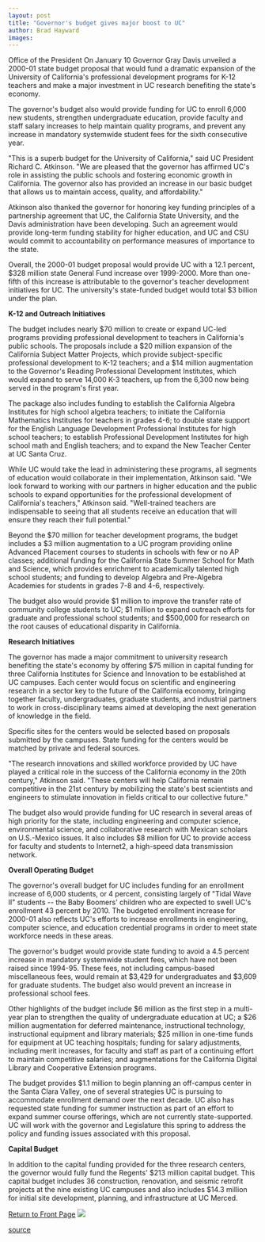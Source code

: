 ```yaml
---
layout: post
title: "Governor's budget gives major boost to UC"
author: Brad Hayward
images:
---
```


Office of the President On January 10 Governor Gray Davis unveiled a 2000-01 state budget proposal that would fund a dramatic expansion of the University of California's professional development programs for K-12 teachers and make a major investment in UC research benefiting the state's economy.

The governor's budget also would provide funding for UC to enroll 6,000 new students, strengthen undergraduate education, provide faculty and staff salary increases to help maintain quality programs, and prevent any increase in mandatory systemwide student fees for the sixth consecutive year.  
  
"This is a superb budget for the University of California," said UC President Richard C. Atkinson. "We are pleased that the governor has affirmed UC's role in assisting the public schools and fostering economic growth in California. The governor also has provided an increase in our basic budget that allows us to maintain access, quality, and affordability."  
  
Atkinson also thanked the governor for honoring key funding principles of a partnership agreement that UC, the California State University, and the Davis administration have been developing. Such an agreement would provide long-term funding stability for higher education, and UC and CSU would commit to accountability on performance measures of importance to the state.  
  
Overall, the 2000-01 budget proposal would provide UC with a 12.1 percent, $328 million state General Fund increase over 1999-2000. More than one-fifth of this increase is attributable to the governor's teacher development initiatives for UC. The university's state-funded budget would total $3 billion under the plan.  
  
**K-12 and Outreach Initiatives**  
  
The budget includes nearly $70 million to create or expand UC-led programs providing professional development to teachers in California's public schools. The proposals include a $20 million expansion of the California Subject Matter Projects, which provide subject-specific professional development to K-12 teachers; and a $14 million augmentation to the Governor's Reading Professional Development Institutes, which would expand to serve 14,000 K-3 teachers, up from the 6,300 now being served in the program's first year.  
  
The package also includes funding to establish the California Algebra Institutes for high school algebra teachers; to initiate the California Mathematics Institutes for teachers in grades 4-6; to double state support for the English Language Development Professional Institutes for high school teachers; to establish Professional Development Institutes for high school math and English teachers; and to expand the New Teacher Center at UC Santa Cruz.  
  
While UC would take the lead in administering these programs, all segments of education would collaborate in their implementation, Atkinson said. "We look forward to working with our partners in higher education and the public schools to expand opportunities for the professional development of California's teachers," Atkinson said. "Well-trained teachers are indispensable to seeing that all students receive an education that will ensure they reach their full potential."  
  
Beyond the $70 million for teacher development programs, the budget includes a $3 million augmentation to a UC program providing online Advanced Placement courses to students in schools with few or no AP classes; additional funding for the California State Summer School for Math and Science, which provides enrichment to academically talented high school students; and funding to develop Algebra and Pre-Algebra Academies for students in grades 7-8 and 4-6, respectively.  
  
The budget also would provide $1 million to improve the transfer rate of community college students to UC; $1 million to expand outreach efforts for graduate and professional school students; and $500,000 for research on the root causes of educational disparity in California.  
  
**Research Initiatives**  
  
The governor has made a major commitment to university research benefiting the state's economy by offering $75 million in capital funding for three California Institutes for Science and Innovation to be established at UC campuses. Each center would focus on scientific and engineering research in a sector key to the future of the California economy, bringing together faculty, undergraduates, graduate students, and industrial partners to work in cross-disciplinary teams aimed at developing the next generation of knowledge in the field.  
  
Specific sites for the centers would be selected based on proposals submitted by the campuses. State funding for the centers would be matched by private and federal sources.  
  
"The research innovations and skilled workforce provided by UC have played a critical role in the success of the California economy in the 20th century," Atkinson said. "These centers will help California remain competitive in the 21st century by mobilizing the state's best scientists and engineers to stimulate innovation in fields critical to our collective future."  
  
The budget also would provide funding for UC research in several areas of high priority for the state, including engineering and computer science, environmental science, and collaborative research with Mexican scholars on U.S.-Mexico issues. It also includes $8 million for UC to provide access for faculty and students to Internet2, a high-speed data transmission network.  
  
**Overall Operating Budget**  
  
The governor's overall budget for UC includes funding for an enrollment increase of 6,000 students, or 4 percent, consisting largely of "Tidal Wave II" students -- the Baby Boomers' children who are expected to swell UC's enrollment 43 percent by 2010. The budgeted enrollment increase for 2000-01 also reflects UC's efforts to increase enrollments in engineering, computer science, and education credential programs in order to meet state workforce needs in these areas.  
  
The governor's budget would provide state funding to avoid a 4.5 percent increase in mandatory systemwide student fees, which have not been raised since 1994-95. These fees, not including campus-based miscellaneous fees, would remain at $3,429 for undergraduates and $3,609 for graduate students. The budget also would prevent an increase in professional school fees.  
  
Other highlights of the budget include $6 million as the first step in a multi-year plan to strengthen the quality of undergraduate education at UC; a $26 million augmentation for deferred maintenance, instructional technology, instructional equipment and library materials; $25 million in one-time funds for equipment at UC teaching hospitals; funding for salary adjustments, including merit increases, for faculty and staff as part of a continuing effort to maintain competitive salaries; and augmentations for the California Digital Library and Cooperative Extension programs.  
  
The budget provides $1.1 million to begin planning an off-campus center in the Santa Clara Valley, one of several strategies UC is pursuing to accommodate enrollment demand over the next decade. UC also has requested state funding for summer instruction as part of an effort to expand summer course offerings, which are not currently state-supported. UC will work with the governor and Legislature this spring to address the policy and funding issues associated with this proposal.  
  
**Capital Budget**  
  
In addition to the capital funding provided for the three research centers, the governor would fully fund the Regents' $213 million capital budget. This capital budget includes 36 construction, renovation, and seismic retrofit projects at the nine existing UC campuses and also includes $14.3 million for initial site development, planning, and infrastructure at UC Merced.

[Return to Front Page][1] ![ ][2]

[1]: ../../index.html
[2]: ../../images/trans.gif

[source](http://www1.ucsc.edu/currents/99-00/01-17/budgetuc.html "Permalink to budgetuc")
